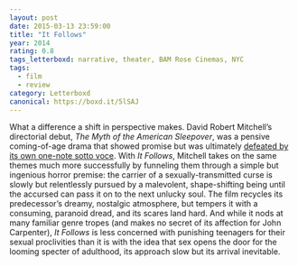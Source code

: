 ```yaml
---
layout: post 
date: 2015-03-13 23:59:00
title: "It Follows"
year: 2014
rating: 0.8
tags_letterboxd: narrative, theater, BAM Rose Cinemas, NYC
tags:
  - film
  - review
category: Letterboxd
canonical: https://boxd.it/5lSAJ
---
```


What a difference a shift in perspective makes. David Robert Mitchell’s directorial debut, <cite>The Myth of the American Sleepover</cite>, was a pensive coming-of-age drama that showed promise but was ultimately [defeated by its own one-note sotto voce](http://letterboxd.com/robweychert/film/the-myth-of-the-american-sleepover/). With <cite>It Follows</cite>, Mitchell takes on the same themes much more successfully by funneling them through a simple but ingenious horror premise: the carrier of a sexually-transmitted curse is slowly but relentlessly pursued by a malevolent, shape-shifting being until the accursed can pass it on to the next unlucky soul. The film recycles its predecessor’s dreamy, nostalgic atmosphere, but tempers it with a consuming, paranoid dread, and its scares land hard. And while it nods at many familiar genre tropes (and makes no secret of its affection for John Carpenter), <cite>It Follows</cite> is less concerned with punishing teenagers for their sexual proclivities than it is with the idea that sex opens the door for the looming specter of adulthood, its approach slow but its arrival inevitable.